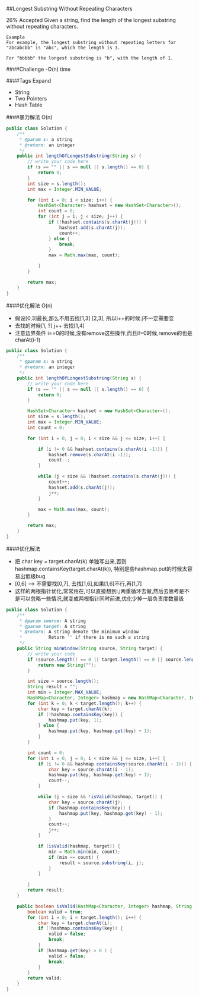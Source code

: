 ##Longest Substring Without Repeating Characters

26% Accepted
	Given a string, find the length of the longest substring without repeating characters.

	Example
	For example, the longest substring without repeating letters for "abcabcbb" is "abc", which the length is 3.

	For "bbbbb" the longest substring is "b", with the length of 1.

####Challenge
-O(n) time

####Tags Expand
- String
- Two Pointers
- Hash Table

####暴力解法 O(n)
```java
public class Solution {
    /**
     * @param s: a string
     * @return: an integer
     */
    public int lengthOfLongestSubstring(String s) {
        // write your code here
        if (s == "" || s == null || s.length() == 0) {
            return 0;
        }
        int size = s.length();
        int max = Integer.MIN_VALUE;

        for (int i = 0; i < size; i++) {
            HashSet<Character> hashset = new HashSet<Character>();
            int count = 0;
            for (int j = i; j < size; j++) {
                if (!hashset.contains(s.charAt(j))) {
                    hashset.add(s.charAt(j));
                    count++;
                } else {
                    break;
                }
                max = Math.max(max, count);

            }
        }

        return max;
    }
}

```

####优化解法 O(n)
- 假设[0,3]最长,那么不用去找[1,3] [2,3], 所以i++的时候 j不一定需要变
- 去找的时候[1, ?] j++ 去找[1,4]
- 注意边界条件 i==0的时候,没有remove这些操作,而且i!=0时候,remove的也是charAt(i-1)

```java
public class Solution {
    /**
     * @param s: a string
     * @return: an integer
     */
    public int lengthOfLongestSubstring(String s) {
        // write your code here
        if (s == "" || s == null || s.length() == 0) {
            return 0;
        }

        HashSet<Character> hashset = new HashSet<Character>();
        int size = s.length();
        int max = Integer.MIN_VALUE;
        int count = 0;

        for (int i = 0, j = 0; i < size && j <= size; i++) {

            if (i != 0 && hashset.contains(s.charAt(i -1))) {
                hashset.remove(s.charAt(i -1));
                count--;
            }

            while (j < size && !hashset.contains(s.charAt(j))) {
                count++;
                hashset.add(s.charAt(j));
                j++;
            }

            max = Math.max(max, count);
        }

        return max;
    }
}

```


####优化解法
- 把 char key = target.charAt(k) 单独写出来,否则 hashmap.containsKey(target.charAt(k)), 特别是些hashmap.put的时候太容易出低级bug
- [0,6] --> 不需要找[0,7], 去找[1,6],如果[1,6]不行,再[1,7]
- 这样的两根指针优化,常常用在,可以直接想到i,j两重循环去做,然后去思考是不是可以忽略一些情况,就变成两根指针同时前进,优化少掉一层负责度数量级

```java
public class Solution {
    /**
     * @param source: A string
     * @param target: A string
     * @return: A string denote the minimum window
     *          Return "" if there is no such a string
     */
    public String minWindow(String source, String target) {
        // write your code
        if (source.length() == 0 || target.length() == 0 || source.length() < target.length()) {
            return new String("");
        }

        int size = source.length();
        String result = "";
        int min = Integer.MAX_VALUE;
        HashMap<Character, Integer> hashmap = new HashMap<Character, Integer>();
        for (int k = 0; k < target.length(); k++) {
            char key = target.charAt(k);
            if (!hashmap.containsKey(key)) {
                hashmap.put(key, 1);
            } else {
                hashmap.put(key, hashmap.get(key) + 1);
            }
        }

        int count = 0;
        for (int i = 0, j = 0; i < size && j <= size; i++) {
            if (i != 0 && hashmap.containsKey(source.charAt(i - 1))) {
                char key = source.charAt(i - 1);
                hashmap.put(key, hashmap.get(key) + 1);
                count--;
            }

            while (j < size && !isValid(hashmap, target)) {
                char key = source.charAt(j);
                if (hashmap.containsKey(key)) {
                    hashmap.put(key, hashmap.get(key) - 1);
                }
                count++;
                j++;
            }

            if (isValid(hashmap, target)) {
                min = Math.min(min, count);
                if (min == count) {
                    result = source.substring(i, j);
                }
            }

        }
        return result;
    }

    public boolean isValid(HashMap<Character, Integer> hashmap, String target) {
        boolean valid = true;
        for (int i = 0; i < target.length(); i++) {
            char key = target.charAt(i);
            if (!hashmap.containsKey(key)) {
                valid = false;
                break;
            }
            if (hashmap.get(key) > 0 ) {
                valid = false;
                break;
            }
        }
        return valid;
    }
}

```
